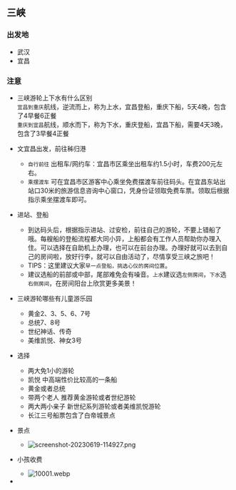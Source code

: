 ## 三峡
### 出发地
- 武汉 
- 宜昌
### 注意
- 三峡游轮上下水有什么区别  
	`宜昌到重庆`航线，逆流而上，称为上水，宜昌登船，重庆下船，5天4晚，包含了4早餐6正餐  
	`重庆到宜昌`航线，顺水而下，称为下水，重庆登船，宜昌下船，需要4天3晚，包含了3早餐4正餐
- 文宜昌出发，前往秭归港
	- `自行前往` 出租车/网约车：宜昌市区乘坐出租车约1.5小时，车费200元左右。
	- `乘摆渡车` 可在宜昌市区游客中心乘坐免费摆渡车前往码头。在宜昌东站出站口30米的旅游信息咨询中心窗口，凭身份证领取免费车票。领取后根据指示乘坐摆渡车即可。
- 进站、登船
	- 到达码头后，根据指示进站、过安检，前往自己的游轮，不要上错船了哦。每艘船的登船流程都大同小异，上船都会有工作人员帮助你办理入住。可以选择在自助机上办理，也可以在前台办理。办理好就可以去到自己的房间啦，放好行李，就可以自由活动了，尽情享受三峡之旅吧！
	- TIPS：这里建议大家`早一点登船，挑选心仪的房间位置`。
	- 建议选船的前部或中部，尾部难免会有噪音。`上水`建议选`左侧房间`，`下水`选`右侧房间`，在房间阳台上欣赏更多美景！
- 三峡游轮哪些有儿童游乐园  
	- 黄金2、3、5、6、7号  
	- 总统7、8号  
	- 世纪神话、传奇  
	- 美维凯悦、神女3号
- 选择
	- 两大免1小的游轮
	- 凯悦 中高端性价比较高的一条船
	- 黄金或者总统
	- 带两个老人 推荐黄金游轮或者世纪游轮
	- 两大两小亲子 新世纪系列游轮或者美维凯悦游轮
	- 长江三号船票包含了白帝城景点
- 景点
	- ![screenshot-20230619-114927.png](https://ruilearning-1258294777.cos.ap-beijing.myqcloud.com/202306191149259.png)

- 小孩收费
	- ![10001.webp](https://ruilearning-1258294777.cos.ap-beijing.myqcloud.com/202306191154546.webp)
- 
